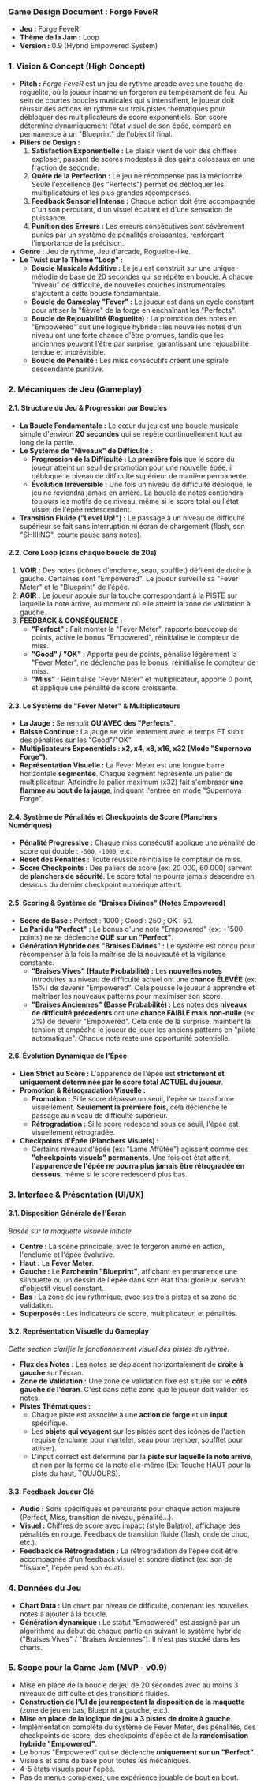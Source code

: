 ### **Game Design Document : Forge FeveR**

- **Jeu :** Forge FeveR
- **Thème de la Jam :** Loop
- **Version :** 0.9 (Hybrid Empowered System)

### **1. Vision & Concept (High Concept)**

- **Pitch :** _Forge FeveR_ est un jeu de rythme arcade avec une touche de roguelite, où le joueur incarne un forgeron au tempérament de feu. Au sein de courtes boucles musicales qui s'intensifient, le joueur doit réussir des actions en rythme sur trois pistes thématiques pour débloquer des multiplicateurs de score exponentiels. Son score détermine dynamiquement l'état visuel de son épée, comparé en permanence à un "Blueprint" de l'objectif final.
- **Piliers de Design :**
  1.  **Satisfaction Exponentielle :** Le plaisir vient de voir des chiffres exploser, passant de scores modestes à des gains colossaux en une fraction de seconde.
  2.  **Quête de la Perfection :** Le jeu ne récompense pas la médiocrité. Seule l'excellence (les "Perfects") permet de débloquer les multiplicateurs et les plus grandes récompenses.
  3.  **Feedback Sensoriel Intense :** Chaque action doit être accompagnée d'un son percutant, d'un visuel éclatant et d'une sensation de puissance.
  4.  **Punition des Erreurs :** Les erreurs consécutives sont sévèrement punies par un système de pénalités croissantes, renforçant l'importance de la précision.
- **Genre :** Jeu de rythme, Jeu d'arcade, Roguelite-like.
- **Le Twist sur le Thème "Loop" :**
    - **Boucle Musicale Additive :** Le jeu est construit sur une unique mélodie de base de 20 secondes qui se répète en boucle. À chaque "niveau" de difficulté, de nouvelles couches instrumentales s'ajoutent à cette boucle fondamentale.
    - **Boucle de Gameplay "Fever" :** Le joueur est dans un cycle constant pour attiser la "fièvre" de la forge en enchaînant les "Perfects".
    - **Boucle de Rejouabilité (Roguelite)** : La promotion des notes en "Empowered" suit une logique hybride : les nouvelles notes d'un niveau ont une forte chance d'être promues, tandis que les anciennes peuvent l'être par surprise, garantissant une rejouabilité tendue et imprévisible.
    - **Boucle de Pénalité :** Les miss consécutifs créent une spirale descendante punitive.

### **2. Mécaniques de Jeu (Gameplay)**

#### **2.1. Structure du Jeu & Progression par Boucles**

- **La Boucle Fondamentale :** Le cœur du jeu est une boucle musicale simple d'environ **20 secondes** qui se répète continuellement tout au long de la partie.
- **Le Système de "Niveaux" de Difficulté :**
    - **Progression de la Difficulté :** La **première fois** que le score du joueur atteint un seuil de promotion pour une nouvelle épée, il débloque le niveau de difficulté supérieur de manière permanente.
    - **Évolution Irréversible :** Une fois un niveau de difficulté débloqué, le jeu ne reviendra jamais en arrière. La boucle de notes contiendra toujours les motifs de ce niveau, même si le score total ou l'état visuel de l'épée redescendent.
- **Transition Fluide ("Level Up!") :** Le passage à un niveau de difficulté supérieur se fait sans interruption ni écran de chargement (flash, son "SHIIIING", courte pause sans notes).

#### **2.2. Core Loop (dans chaque boucle de 20s)**

1.  **VOIR :** Des notes (icônes d'enclume, seau, soufflet) défilent de droite à gauche. Certaines sont "Empowered". Le joueur surveille sa "Fever Meter" et le "Blueprint" de l'épée.
2.  **AGIR :** Le joueur appuie sur la touche correspondant à la PISTE sur laquelle la note arrive, au moment où elle atteint la zone de validation à gauche.
3.  **FEEDBACK & CONSÉQUENCE :**
    - **"Perfect" :** Fait monter la "Fever Meter", rapporte beaucoup de points, active le bonus "Empowered", réinitialise le compteur de miss.
    - **"Good" / "OK" :** Apporte peu de points, pénalise légèrement la "Fever Meter", ne déclenche pas le bonus, réinitialise le compteur de miss.
    - **"Miss" :** Réinitialise "Fever Meter" et multiplicateur, apporte 0 point, et applique une pénalité de score croissante.

#### **2.3. Le Système de "Fever Meter" & Multiplicateurs**

- **La Jauge :** Se remplit **QU'AVEC des "Perfects"**.
- **Baisse Continue :** La jauge se vide lentement avec le temps ET subit des pénalités sur les "Good"/"OK".
- **Multiplicateurs Exponentiels : x2, x4, x8, x16, x32 (Mode "Supernova Forge").**
- **Représentation Visuelle :** La Fever Meter est une longue barre horizontale **segmentée**. Chaque segment représente un palier de multiplicateur. Atteindre le palier maximum (x32) fait s'embraser **une flamme au bout de la jauge**, indiquant l'entrée en mode "Supernova Forge".

#### **2.4. Système de Pénalités et Checkpoints de Score (Planchers Numériques)**

- **Pénalité Progressive :** Chaque miss consécutif applique une pénalité de score qui double : `-500`, `-1000`, etc.
- **Reset des Pénalités :** Toute réussite réinitialise le compteur de miss.
- **Score Checkpoints :** Des paliers de score (ex: 20 000, 60 000) servent de **planchers de sécurité**. Le score total ne pourra jamais descendre en dessous du dernier checkpoint numérique atteint.

#### **2.5. Scoring & Système de "Braises Divines" (Notes Empowered)**

- **Score de Base :** Perfect : 1000 ; Good : 250 ; OK : 50.
- **Le Pari du "Perfect" :** Le bonus d'une note "Empowered" (ex: +1500 points) ne se déclenche **QUE sur un "Perfect"**.
- **Génération Hybride des "Braises Divines" :** Le système est conçu pour récompenser à la fois la maîtrise de la nouveauté et la vigilance constante.
  - **"Braises Vives" (Haute Probabilité) :** Les **nouvelles notes** introduites au niveau de difficulté actuel ont une **chance ÉLEVÉE** (ex: 15%) de devenir "Empowered". Cela pousse le joueur à apprendre et maîtriser les nouveaux patterns pour maximiser son score.
  - **"Braises Anciennes" (Basse Probabilité) :** Les notes des **niveaux de difficulté précédents** ont une **chance FAIBLE mais non-nulle** (ex: 2%) de devenir "Empowered". Cela crée de la surprise, maintient la tension et empêche le joueur de jouer les anciens patterns en "pilote automatique". Chaque note reste une opportunité potentielle.

#### **2.6. Évolution Dynamique de l'Épée**

- **Lien Strict au Score :** L'apparence de l'épée est **strictement et uniquement déterminée par le score total ACTUEL du joueur**.
- **Promotion & Rétrogradation Visuelle :**
    - **Promotion :** Si le score dépasse un seuil, l'épée se transforme visuellement. **Seulement la première fois**, cela déclenche le passage au niveau de difficulté supérieur.
    - **Rétrogradation :** Si le score redescend sous ce seuil, l'épée est visuellement rétrogradée.
- **Checkpoints d'Épée (Planchers Visuels) :**
    - Certains niveaux d'épée (ex: "Lame Affûtée") agissent comme des **"checkpoints visuels" permanents**. Une fois cet état atteint, **l'apparence de l'épée ne pourra plus jamais être rétrogradée en dessous**, même si le score redescend plus bas.

### **3. Interface & Présentation (UI/UX)**

#### **3.1. Disposition Générale de l'Écran**

*Basée sur la maquette visuelle initiale.*

-   **Centre :** La scène principale, avec le forgeron animé en action, l'enclume et l'épée évolutive.
-   **Haut :** La **Fever Meter**.
-   **Gauche :** Le **Parchemin "Blueprint"**, affichant en permanence une silhouette ou un dessin de l'épée dans son état final glorieux, servant d'objectif visuel constant.
-   **Bas :** La zone de jeu rythmique, avec ses trois pistes et sa zone de validation.
-   **Superposés :** Les indicateurs de score, multiplicateur, et pénalités.

#### **3.2. Représentation Visuelle du Gameplay**

*Cette section clarifie le fonctionnement visuel des pistes de rythme.*

-   **Flux des Notes :** Les notes se déplacent horizontalement de **droite à gauche** sur l'écran.
-   **Zone de Validation :** Une zone de validation fixe est située sur le **côté gauche de l'écran**. C'est dans cette zone que le joueur doit valider les notes.
-   **Pistes Thématiques :**
    -   Chaque piste est associée à une **action de forge** et un **input** spécifique.
    -   Les **objets qui voyagent** sur les pistes sont des icônes de l'action requise (enclume pour marteler, seau pour tremper, soufflet pour attiser).
    -   L'input correct est déterminé par la **piste sur laquelle la note arrive**, et non par la forme de la note elle-même (Ex: Touche HAUT pour la piste du haut, TOUJOURS).

#### **3.3. Feedback Joueur Clé**

- **Audio :** Sons spécifiques et percutants pour chaque action majeure (Perfect, Miss, transition de niveau, pénalité...).
- **Visuel :** Chiffres de score avec impact (style Balatro), affichage des pénalités en rouge. Feedback de transition fluide (flash, onde de choc, etc.).
- **Feedback de Rétrogradation :** La rétrogradation de l'épée doit être accompagnée d'un feedback visuel et sonore distinct (ex: son de "fissure", l'épée perd son éclat).

### **4. Données du Jeu**

- **Chart Data :** Un `chart` par niveau de difficulté, contenant les nouvelles notes à ajouter à la boucle.
- **Génération dynamique :** Le statut "Empowered" est assigné par un algorithme au début de chaque partie en suivant le système hybride ("Braises Vives" / "Braises Anciennes"). Il n'est pas stocké dans les charts.

### **5. Scope pour la Game Jam (MVP - v0.9)**

- Mise en place de la boucle de jeu de 20 secondes avec au moins 3 niveaux de difficulté et des transitions fluides.
- **Construction de l'UI de jeu respectant la disposition de la maquette** (zone de jeu en bas, Blueprint à gauche, etc.).
- **Mise en place de la logique de jeu à 3 pistes de droite à gauche**.
- Implémentation complète du système de Fever Meter, des pénalités, des checkpoints de score, des checkpoints d'épée et de la **randomisation hybride "Empowered"**.
- Le bonus "Empowered" qui se déclenche **uniquement sur un "Perfect"**.
- Visuels et sons de base pour toutes les mécaniques.
- 4-5 états visuels pour l'épée.
- Pas de menus complexes, une expérience jouable de bout en bout.
